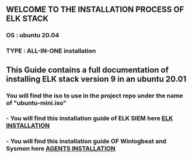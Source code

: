 ## WELCOME TO THE INSTALLATION PROCESS OF ELK STACK ##

<h3>OS : ubuntu 20.04</h3>
<h3>TYPE : ALL-IN-ONE installation</h3>

<h2>This Guide contains a full documentation of installing ELK stack version 9 in an ubuntu 20.01</h2>
<h3>You will find the iso to use in the project repo under the name of "ubuntu-mini.iso" </h3>
<h3>- You will find this installation guide of ELK SIEM here <a href="https://github.com/yassinebadrou/SIEM-ELK/blob/main/InstallationSteps.md"> ELK INSTALLATION </a> </h3>
<h3>- You will find this installation guide OF Winlogbeat and Sysmon here <a href="https://github.com/yassinebadrou/SIEM-ELK/blob/main/WinlogbeatConfig.md"> AGENTS INSTALLATION </a></h3>
